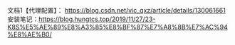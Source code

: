 


文档1【代理配置】： https://blog.csdn.net/vic_qxz/article/details/130061661
安装笔记：https://blog.hungtcs.top/2019/11/27/23-K8S%E5%AE%89%E8%A3%85%E8%BF%87%E7%A8%8B%E7%AC%94%E8%AE%B0/


